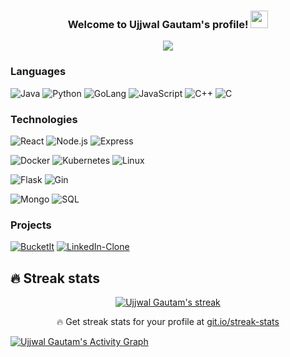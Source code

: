 <h3 align="center">
  Welcome to Ujjwal Gautam's profile!
  <img src="https://media.giphy.com/media/J7fawBXeSAu3e/giphy.gif" width="28">
</h3>

<p align="center">
  <img src="https://freshidea.com/jonah/app/typing-svg/?lines=Full-stack%20web%20and%20app%20developer;Self-taught%20Programmer;Always%20learning%20new%20things&center=true&width=380&height=50">
</p>

### Languages

![Java](https://img.shields.io/badge/-Java-000?&logo=Java&logoColor=007396)
![Python](https://img.shields.io/badge/-Python-000?&logo=Python)
![GoLang](https://img.shields.io/badge/-GOLang-000?&logo=go)
![JavaScript](https://img.shields.io/badge/-JavaScript-000?&logo=JavaScript)
![C++](https://img.shields.io/badge/-C++-000?&logo=c%2b%2b&logoColor=00599C)
![C](https://img.shields.io/badge/-C-000?&logo=C)

### Technologies

![React](https://img.shields.io/badge/-React-000?&logo=React)
![Node.js](https://img.shields.io/badge/-Node.js-000?&logo=node.js)
![Express](https://img.shields.io/badge/-Express-000?&logo=Express)

![Docker](https://img.shields.io/badge/-Docker-000?&logo=Docker)
![Kubernetes](https://img.shields.io/badge/-Kubernetes-000?&logo=Kubernetes)
![Linux](https://img.shields.io/badge/-Linux-000?&logo=Linux)

![Flask](https://img.shields.io/badge/-Flask-000?&logo=Flask)
![Gin](https://img.shields.io/badge/-Gin_Framework-000?&logo=go)

![Mongo](https://img.shields.io/badge/-MongoDB-000?&logo=MongoDB)
![SQL](https://img.shields.io/badge/-SQL-000?&logo=MySQL)

### Projects

[![BucketIt](https://img.shields.io/badge/-BucketIt-000?&logo=bitbucket)](https://github.com/ujm2099/BucketIt-Frontend)
[![LinkedIn-Clone](https://img.shields.io/badge/-LinkedIn_Clone-000?&logo=linkedin)](https://github.com/ujm2099/BucketIt-Frontend)

## 🔥 Streak stats

<p align="center">
  <a href="https://github.com/ujm2099/github-readme-streak-stats">
    <img title="🔥 Get streak stats for your profile at git.io/streak-stats" alt="Ujjwal Gautam's streak" src="https://github-readme-streak-stats.herokuapp.com/?user=ujm2099&theme=monokai-metallian&hide_border=true"/>
  </a>
  <p align="center">🔥 Get streak stats for your profile at <a href="https://git.io/streak-stats">git.io/streak-stats</a></p>
</p>

<a href="https://github.com/ujm2099/github-readme-activity-graph"><img alt="Ujjwal Gautam's Activity Graph" src="https://activity-graph.herokuapp.com/graph?username=ujm2099&bg_color=1F222E&color=F8D866&line=F85D7F&point=FFFFFF&hide_border=true" /></a>
